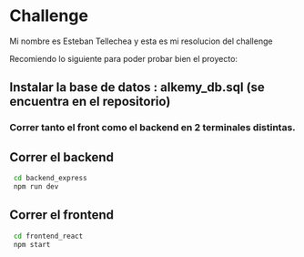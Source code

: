 # Challenge
Mi nombre es Esteban Tellechea y esta es mi resolucion del challenge 

Recomiendo lo siguiente para poder probar bien el proyecto:
## Instalar la base de datos : alkemy_db.sql (se encuentra en el repositorio)

### Correr tanto el front como el backend en 2 terminales distintas.
## Correr el backend

```bash
 cd backend_express 
 npm run dev
```

## Correr el frontend

```bash
 cd frontend_react
 npm start
```
